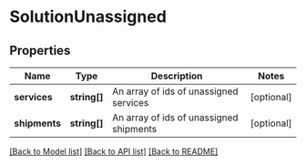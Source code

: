 # SolutionUnassigned

## Properties
Name | Type | Description | Notes
------------ | ------------- | ------------- | -------------
**services** | **string[]** | An array of ids of unassigned services | [optional] 
**shipments** | **string[]** | An array of ids of unassigned shipments | [optional] 

[[Back to Model list]](../README.md#documentation-for-models) [[Back to API list]](../README.md#documentation-for-api-endpoints) [[Back to README]](../README.md)


